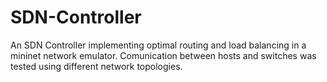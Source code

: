 # SDN-Controller
An SDN Controller implementing optimal routing and load balancing in a mininet network emulator. Comunication between hosts and switches was tested using different network topologies.
